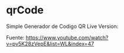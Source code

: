 # qrCode
Simple Generador de Codigo QR
Live Version:

Fuente: https://www.youtube.com/watch?v=pv5K28zVepE&list=WL&index=47
